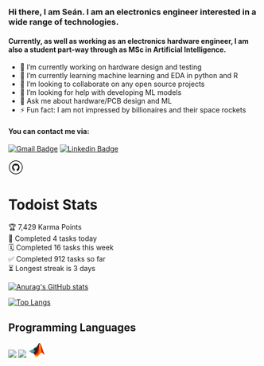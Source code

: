 ### Hi there, I am Seán. I am an electronics engineer interested in a wide range of technologies.
#### Currently, as well as working as an electronics hardware engineer, I am also a student part-way through as MSc in Artificial Intelligence.

- 🔭 I’m currently working on hardware design and testing
- 🌱 I’m currently learning machine learning and EDA in python and R
- 👯 I’m looking to collaborate on any open source projects
- 🤔 I’m looking for help with developing ML models
- 💬 Ask me about hardware/PCB design and ML
- ⚡ Fun fact: I am not impressed by billionaires and their space rockets

#### You can contact me via:
[![Gmail Badge](https://img.shields.io/badge/-sofithcheallaigh-c14438?style=social&logo=Gmail&logoColor=red&link=mailto:sofithcheallaigh@gmail.com)](mailto:sofithcheallaigh@gmail.com) 
[![Linkedin Badge](https://img.shields.io/badge/-Seán%20Ó%20Fithcheallaigh-blue?style=social&logo=Linkedin&logoColor=blue&link=https://www.linkedin.com/in/seán-ó-fithcheallaigh-079)](https:/www.linkedin.com/in/seán-ó-fithcheallaigh-079/)
<!--
[![GitHub followers](https://img.shields.io/github/followers/ofithcheallaigh?style=social)](https://github.com/ofithcheallaigh/?tab=follow)
-->
<!-- The code below contains the ?tab=follow at the end, to show how many followers you have
[![GitHub followers](https://img.shields.io/github/followers/ofithcheallaigh?label=Follow&style=social)](https://github.com/ofithcheallaigh/?tab=follow)
-->
<a href="https://github.com/ofithcheallaigh" target="_blank"><img src="https://github.com/ofithcheallaigh/ofithcheallaigh/blob/main/images/git.png" alt="GitHub" width="30"></a>

# Todoist Stats

<!-- TODO-IST:START -->
🏆  7,429 Karma Points           
🌸  Completed 4 tasks today           
🗓  Completed 16 tasks this week           
✅  Completed 912 tasks so far           
⏳  Longest streak is 3 days
<!-- TODO-IST:END -->

[![Anurag's GitHub stats](https://github-readme-stats.vercel.app/api?username=ofithcheallaigh)](https://github.com/anuraghazra/github-readme-stats)

[![Top Langs](https://github-readme-stats.vercel.app/api/top-langs/?username=ofithcheallaigh&layout=compact)](https://github.com/anuraghazra/github-readme-stats)

## Programming Languages
<img src = 'https://github.com/MarikIshtar007/MarikIshtar007/blob/master/images/c-original.svg' width='30'/> <img src = 'https://github.com/MarikIshtar007/MarikIshtar007/blob/master/images/python2.png' height='30'/> <img src = 'https://github.com/ofithcheallaigh/ofithcheallaigh/blob/main/images/mathworks.png' width='35'/>

<!--
👋
-->
